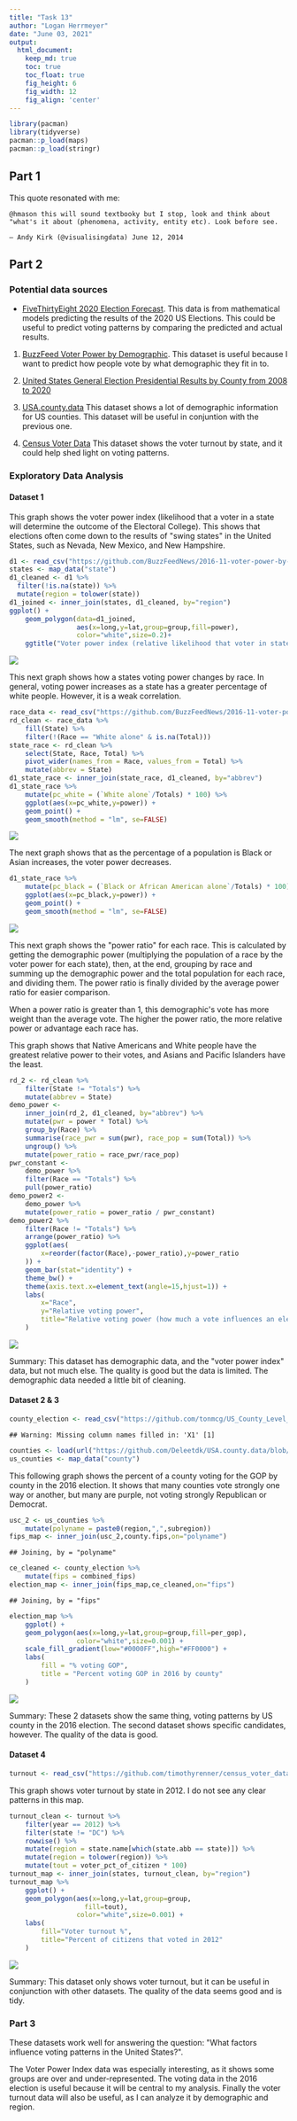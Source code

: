 ```yaml
---
title: "Task 13"
author: "Logan Herrmeyer"
date: "June 03, 2021"
output:
  html_document:  
    keep_md: true
    toc: true
    toc_float: true
    fig_height: 6
    fig_width: 12
    fig_align: 'center'
---
```




```r
library(pacman)
library(tidyverse)
pacman::p_load(maps)
pacman::p_load(stringr)
```

## Part 1

This quote resonated with me:

```
@hmason this will sound textbooky but I stop, look and think about "what's it about (phenomena, activity, entity etc). Look before see.

— Andy Kirk (@visualisingdata) June 12, 2014
```

## Part 2

### Potential data sources

* [FiveThirtyEight 2020 Election Forecast](https://github.com/fivethirtyeight/data/tree/master/election-forecasts-2020). This data is from mathematical models predicting the results of the 2020 US Elections. This could be useful to predict voting patterns by comparing the predicted and actual results.

1. [BuzzFeed Voter Power by Demographic](https://github.com/BuzzFeedNews/2016-11-voter-power-by-demographic). This dataset is useful because I want to predict how people vote by what demographic they fit in to.

2. [United States General Election Presidential Results by County from 2008 to 2020](https://github.com/tonmcg/US_County_Level_Election_Results_08-20)

3. [USA.county.data](https://github.com/Deleetdk/USA.county.data) This dataset shows a lot of demographic information for US counties. This dataset will be useful in conjuntion with the previous one. 

4. [Census Voter Data](https://github.com/timothyrenner/census_voter_data/tree/7bd4c2086fe18a42ad2d95ceb2bfabe67028d4fe) This dataset shows the voter turnout by state, and it could help shed light on voting patterns.

### Exploratory Data Analysis

#### Dataset 1

This graph shows the voter power index (likelihood that a voter in a state will determine the outcome of the Electoral College). This shows that elections often come down to the results of "swing states" in the United States, such as Nevada, New Mexico, and New Hampshire.


```r
d1 <- read_csv("https://github.com/BuzzFeedNews/2016-11-voter-power-by-demographic/blob/master/data/fivethirtyeight/voter-power-index.csv?raw=true")
states <- map_data("state")
d1_cleaned <- d1 %>%
  filter(!is.na(state)) %>%
  mutate(region = tolower(state))
d1_joined <- inner_join(states, d1_cleaned, by="region")
ggplot() +
    geom_polygon(data=d1_joined,
                 aes(x=long,y=lat,group=group,fill=power),
                 color="white",size=0.2)+
    ggtitle("Voter power index (relative likelihood that voter in state will determine Electoral College Winner)")
```

![](task13_files/figure-html/unnamed-chunk-3-1.png)<!-- -->

This next graph shows how a states voting power changes by race. In general, voting power increases as a state has a greater percentage of white people. However, it is a weak correlation.


```r
race_data <- read_csv("https://github.com/BuzzFeedNews/2016-11-voter-power-by-demographic/blob/master/data/census/CPS%20Data%20-%20educational_attainment.csv?raw=true")
rd_clean <- race_data %>%
    fill(State) %>%
    filter(!(Race == "White alone" & is.na(Total)))
state_race <- rd_clean %>%
    select(State, Race, Total) %>%
    pivot_wider(names_from = Race, values_from = Total) %>%
    mutate(abbrev = State)
d1_state_race <- inner_join(state_race, d1_cleaned, by="abbrev")
d1_state_race %>%
    mutate(pc_white = (`White alone`/Totals) * 100) %>%
    ggplot(aes(x=pc_white,y=power)) +
    geom_point() +
    geom_smooth(method = "lm", se=FALSE)
```

![](task13_files/figure-html/unnamed-chunk-4-1.png)<!-- -->

The next graph shows that as the percentage of a population is Black or Asian increases, the voter power decreases.


```r
d1_state_race %>%
    mutate(pc_black = (`Black or African American alone`/Totals) * 100) %>%
    ggplot(aes(x=pc_black,y=power)) +
    geom_point() +
    geom_smooth(method = "lm", se=FALSE)
```

![](task13_files/figure-html/unnamed-chunk-5-1.png)<!-- -->

This next graph shows the "power ratio" for each race. This is calculated by getting the demographic power (multiplying the population of a race by the voter power for each state), then, at the end, grouping by race and summing up the demographic power and the total population for each race, and dividing them. The power ratio is finally divided by the average power ratio for easier comparison. 

When a power ratio is greater than 1, this demographic's vote has more weight than the average vote. The higher the power ratio, the more relative power or advantage each race has.

This graph shows that Native Americans and White people have the greatest relative power to their votes, and Asians and Pacific Islanders have the least. 

```r
rd_2 <- rd_clean %>%
    filter(State != "Totals") %>%
    mutate(abbrev = State)
demo_power <-
    inner_join(rd_2, d1_cleaned, by="abbrev") %>%
    mutate(pwr = power * Total) %>%
    group_by(Race) %>%
    summarise(race_pwr = sum(pwr), race_pop = sum(Total)) %>%
    ungroup() %>%
    mutate(power_ratio = race_pwr/race_pop)
pwr_constant <- 
    demo_power %>%
    filter(Race == "Totals") %>%
    pull(power_ratio)
demo_power2 <-
    demo_power %>%
    mutate(power_ratio = power_ratio / pwr_constant)
demo_power2 %>%
    filter(Race != "Totals") %>%
    arrange(power_ratio) %>%
    ggplot(aes(
        x=reorder(factor(Race),-power_ratio),y=power_ratio
    )) +
    geom_bar(stat="identity") +
    theme_bw() +
    theme(axis.text.x=element_text(angle=15,hjust=1)) +
    labs(
        x="Race",
        y="Relative voting power",
        title="Relative voting power (how much a vote influences an election compared to the average) by race"
    )
```

![](task13_files/figure-html/unnamed-chunk-6-1.png)<!-- -->

Summary: This dataset has demographic data, and the "voter power index" data, but not much else. The quality is good but the data is limited. The demographic data needed a little bit of cleaning.

#### Dataset 2 & 3


```r
county_election <- read_csv("https://github.com/tonmcg/US_County_Level_Election_Results_08-20/blob/master/2016_US_County_Level_Presidential_Results.csv?raw=true")
```

```
## Warning: Missing column names filled in: 'X1' [1]
```

```r
counties <- load(url("https://github.com/Deleetdk/USA.county.data/blob/master/data/USA_county_data.RData?raw=true"))
us_counties <- map_data("county")
```
This following graph shows the percent of a county voting for the GOP by county in the 2016 election. It shows that many counties vote strongly one way or another, but many are purple, not voting strongly Republican or Democrat.


```r
usc_2 <- us_counties %>%
    mutate(polyname = paste0(region,",",subregion))
fips_map <- inner_join(usc_2,county.fips,on="polyname")
```

```
## Joining, by = "polyname"
```

```r
ce_cleaned <- county_election %>%
    mutate(fips = combined_fips)
election_map <- inner_join(fips_map,ce_cleaned,on="fips")
```

```
## Joining, by = "fips"
```

```r
election_map %>%
    ggplot() +
    geom_polygon(aes(x=long,y=lat,group=group,fill=per_gop),
                 color="white",size=0.001) +
    scale_fill_gradient(low="#0000FF",high="#FF0000") +
    labs(
        fill = "% voting GOP",
        title = "Percent voting GOP in 2016 by county"
    )
```

![](task13_files/figure-html/unnamed-chunk-8-1.png)<!-- -->

Summary: These 2 datasets show the same thing, voting patterns by US county in the 2016 election. The second dataset shows specific candidates, however. The quality of the data is good.

#### Dataset 4


```r
turnout <- read_csv("https://github.com/timothyrenner/census_voter_data/blob/7bd4c2086fe18a42ad2d95ceb2bfabe67028d4fe/census_voter_data.csv?raw=true")
```

This graph shows voter turnout by state in 2012. I do not see any clear patterns in this map.


```r
turnout_clean <- turnout %>%
    filter(year == 2012) %>%
    filter(state != "DC") %>%
    rowwise() %>%
    mutate(region = state.name[which(state.abb == state)]) %>%
    mutate(region = tolower(region)) %>%
    mutate(tout = voter_pct_of_citizen * 100)
turnout_map <- inner_join(states, turnout_clean, by="region")
turnout_map %>%
    ggplot() +
    geom_polygon(aes(x=long,y=lat,group=group,
                   fill=tout),
                 color="white",size=0.001) +
    labs(
        fill="Voter turnout %",
        title="Percent of citizens that voted in 2012"
    )
```

![](task13_files/figure-html/unnamed-chunk-10-1.png)<!-- -->

Summary: This dataset only shows voter turnout, but it can be useful in conjunction with other datasets. The quality of the data seems good and is tidy.

### Part 3

These datasets work well for answering the question: "What factors influence voting patterns in the United States?". 

The Voter Power Index data was especially interesting, as it shows some groups are over and under-represented. The voting data in the 2016 election is useful because it will be central to my analysis. Finally the voter turnout data will also be useful, as I can analyze it by demographic and region.
